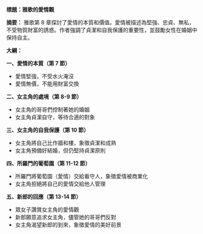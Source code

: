 **標題：雅歌的愛情觀**

**摘要：**
雅歌第 8 章探討了愛情的本質和價值。愛情被描述為堅強、忠貞、無私，不受物質財富的誘惑。作者強調了貞潔和自我保護的重要性，並鼓勵女性在婚姻中保持自主。

**大綱：**

**一、愛情的本質（第 7 節）**
* 愛情堅強，不受水火淹沒
* 愛情無價，不能用財富交換

**二、女主角的處境（第 8-9 節）**
* 女主角的哥哥們控制著她的婚姻
* 女主角貞潔自守，等待合適的對象

**三、女主角的自我保護（第 10 節）**
* 女主角將自己比作牆和樓，象徵貞潔和成熟
* 女主角預備好結婚，但仍堅持貞潔原則

**四、所羅門的葡萄園（第 11-12 節）**
* 所羅門將葡萄園（愛情）交給看守人，象徵愛情被商業化
* 女主角拒絕將自己的愛情交給他人管理

**五、新郎的回應（第 13-14 節）**
* 眾女子讚賞女主角的愛情觀
* 新郎願意追求女主角，儘管她的哥哥們反對
* 女主角渴望新郎的到來，象徵愛情的美好前景